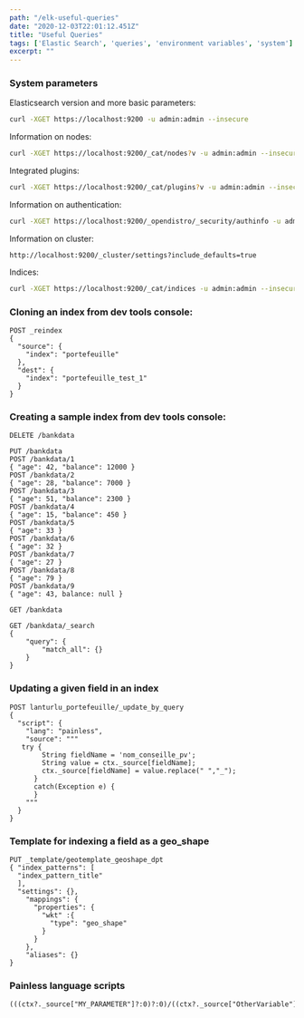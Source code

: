 ```yaml
---
path: "/elk-useful-queries"
date: "2020-12-03T22:01:12.451Z"
title: "Useful Queries"
tags: ['Elastic Search', 'queries', 'environment variables', 'system']
excerpt: ""
---
```


### System parameters

Elasticsearch version and more basic parameters:

```bash
curl -XGET https://localhost:9200 -u admin:admin --insecure
```

Information on nodes:

```bash
curl -XGET https://localhost:9200/_cat/nodes?v -u admin:admin --insecure
```

Integrated plugins:

```bash
curl -XGET https://localhost:9200/_cat/plugins?v -u admin:admin --insecure
```

Information on authentication:

```bash
curl -XGET https://localhost:9200/_opendistro/_security/authinfo -u admin:admin --insecure
```

Information on cluster:
```http
http://localhost:9200/_cluster/settings?include_defaults=true
```

Indices:

```bash
curl -XGET https://localhost:9200/_cat/indices -u admin:admin --insecure
```

### Cloning an index from dev tools console:

```
POST _reindex
{
  "source": {
    "index": "portefeuille"
  },
  "dest": {
    "index": "portefeuille_test_1"
  }
}
```

### Creating a sample index from dev tools console:

```
DELETE /bankdata
```

```
PUT /bankdata
POST /bankdata/1
{ "age": 42, "balance": 12000 }
POST /bankdata/2
{ "age": 28, "balance": 7000 }
POST /bankdata/3
{ "age": 51, "balance": 2300 }
POST /bankdata/4
{ "age": 15, "balance": 450 }
POST /bankdata/5
{ "age": 33 }
POST /bankdata/6
{ "age": 32 }
POST /bankdata/7
{ "age": 27 }
POST /bankdata/8
{ "age": 79 }
POST /bankdata/9
{ "age": 43, balance: null }
```

```
GET /bankdata
```

```
GET /bankdata/_search
{
	"query": {
		"match_all": {}
	}
}
```

### Updating a given field in an index

```
POST lanturlu_portefeuille/_update_by_query
{
  "script": {
    "lang": "painless",
    "source": """
   try {
        String fieldName = 'nom_conseille_pv';
        String value = ctx._source[fieldName];
        ctx._source[fieldName] = value.replace(" ","_");
      }
      catch(Exception e) {
      }
    """
  }
}
```

### Template for indexing a field as a geo_shape

```
PUT _template/geotemplate_geoshape_dpt
{ "index_patterns": [
  "index_pattern_title"
  ],
  "settings": {},
    "mappings": {
      "properties": {
        "wkt" :{
          "type": "geo_shape"
        }
      }
    },
    "aliases": {}
}
```

### Painless language scripts

```
(((ctx?._source["MY_PARAMETER"]?:0)?:0)/((ctx?._source["OtherVariable"]?:1)?:1)?:1)
```